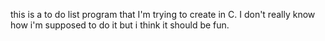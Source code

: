 this is a to do list program that I'm trying to create in C. I don't really know how i'm supposed to do it but i think it should be fun.